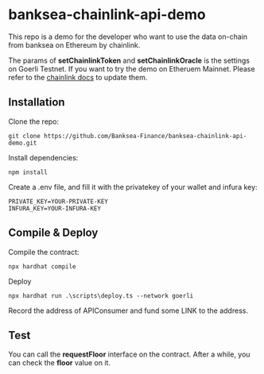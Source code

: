 # banksea-chainlink-api-demo
This repo is a demo for the developer who want to use the data on-chain from banksea on Ethereum by chainlink. 

The params of **setChainlinkToken** and **setChainlinkOracle** is the settings on Goerli Testnet. If you want to try the demo on Etheruem Mainnet. Please refer to the [chainlink docs](https://docs.chain.link/any-api/introduction) to update them.

## Installation
Clone the repo:
```
git clone https://github.com/Banksea-Finance/banksea-chainlink-api-demo.git
```
Install dependencies:
```
npm install
```
Create a .env file, and fill it with the privatekey of your wallet and infura key:
```
PRIVATE_KEY=YOUR-PRIVATE-KEY
INFURA_KEY=YOUR-INFURA-KEY
```
## Compile & Deploy
Compile the contract:
```
npx hardhat compile
```
Deploy
```
npx hardhat run .\scripts\deploy.ts --network goerli
```
Record the address of APIConsumer and fund some LINK to the address.

## Test
You can call the **requestFloor** interface on the contract. After a while, you can check the **floor** value on it.